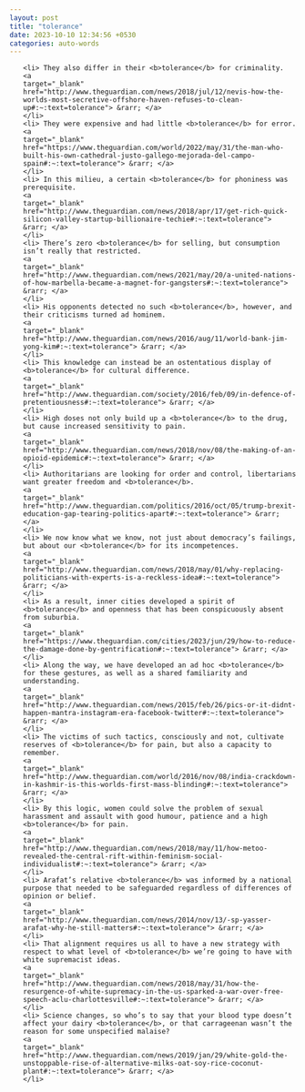 ```yaml
---
layout: post
title: "tolerance"
date: 2023-10-10 12:34:56 +0530
categories: auto-words
---
```

<ol>

    <li> They also differ in their <b>tolerance</b> for criminality.
    <a 
    target="_blank" 
    href="http://www.theguardian.com/news/2018/jul/12/nevis-how-the-worlds-most-secretive-offshore-haven-refuses-to-clean-up#:~:text=tolerance"> &rarr; </a>
    </li>
    <li> They were expensive and had little <b>tolerance</b> for error.
    <a 
    target="_blank" 
    href="https://www.theguardian.com/world/2022/may/31/the-man-who-built-his-own-cathedral-justo-gallego-mejorada-del-campo-spain#:~:text=tolerance"> &rarr; </a>
    </li>
    <li> In this milieu, a certain <b>tolerance</b> for phoniness was prerequisite.
    <a 
    target="_blank" 
    href="http://www.theguardian.com/news/2018/apr/17/get-rich-quick-silicon-valley-startup-billionaire-techie#:~:text=tolerance"> &rarr; </a>
    </li>
    <li> There’s zero <b>tolerance</b> for selling, but consumption isn’t really that restricted.
    <a 
    target="_blank" 
    href="http://www.theguardian.com/news/2021/may/20/a-united-nations-of-how-marbella-became-a-magnet-for-gangsters#:~:text=tolerance"> &rarr; </a>
    </li>
    <li> His opponents detected no such <b>tolerance</b>, however, and their criticisms turned ad hominem.
    <a 
    target="_blank" 
    href="http://www.theguardian.com/news/2016/aug/11/world-bank-jim-yong-kim#:~:text=tolerance"> &rarr; </a>
    </li>
    <li> This knowledge can instead be an ostentatious display of <b>tolerance</b> for cultural difference.
    <a 
    target="_blank" 
    href="http://www.theguardian.com/society/2016/feb/09/in-defence-of-pretentiousness#:~:text=tolerance"> &rarr; </a>
    </li>
    <li> High doses not only build up a <b>tolerance</b> to the drug, but cause increased sensitivity to pain.
    <a 
    target="_blank" 
    href="http://www.theguardian.com/news/2018/nov/08/the-making-of-an-opioid-epidemic#:~:text=tolerance"> &rarr; </a>
    </li>
    <li> Authoritarians are looking for order and control, libertarians want greater freedom and <b>tolerance</b>.
    <a 
    target="_blank" 
    href="http://www.theguardian.com/politics/2016/oct/05/trump-brexit-education-gap-tearing-politics-apart#:~:text=tolerance"> &rarr; </a>
    </li>
    <li> We now know what we know, not just about democracy’s failings, but about our <b>tolerance</b> for its incompetences.
    <a 
    target="_blank" 
    href="http://www.theguardian.com/news/2018/may/01/why-replacing-politicians-with-experts-is-a-reckless-idea#:~:text=tolerance"> &rarr; </a>
    </li>
    <li> As a result, inner cities developed a spirit of <b>tolerance</b> and openness that has been conspicuously absent from suburbia.
    <a 
    target="_blank" 
    href="https://www.theguardian.com/cities/2023/jun/29/how-to-reduce-the-damage-done-by-gentrification#:~:text=tolerance"> &rarr; </a>
    </li>
    <li> Along the way, we have developed an ad hoc <b>tolerance</b> for these gestures, as well as a shared familiarity and understanding.
    <a 
    target="_blank" 
    href="http://www.theguardian.com/news/2015/feb/26/pics-or-it-didnt-happen-mantra-instagram-era-facebook-twitter#:~:text=tolerance"> &rarr; </a>
    </li>
    <li> The victims of such tactics, consciously and not, cultivate reserves of <b>tolerance</b> for pain, but also a capacity to remember.
    <a 
    target="_blank" 
    href="http://www.theguardian.com/world/2016/nov/08/india-crackdown-in-kashmir-is-this-worlds-first-mass-blinding#:~:text=tolerance"> &rarr; </a>
    </li>
    <li> By this logic, women could solve the problem of sexual harassment and assault with good humour, patience and a high <b>tolerance</b> for pain.
    <a 
    target="_blank" 
    href="http://www.theguardian.com/news/2018/may/11/how-metoo-revealed-the-central-rift-within-feminism-social-individualist#:~:text=tolerance"> &rarr; </a>
    </li>
    <li> Arafat’s relative <b>tolerance</b> was informed by a national purpose that needed to be safeguarded regardless of differences of opinion or belief.
    <a 
    target="_blank" 
    href="http://www.theguardian.com/news/2014/nov/13/-sp-yasser-arafat-why-he-still-matters#:~:text=tolerance"> &rarr; </a>
    </li>
    <li> That alignment requires us all to have a new strategy with respect to what level of <b>tolerance</b> we’re going to have with white supremacist ideas.
    <a 
    target="_blank" 
    href="http://www.theguardian.com/news/2018/may/31/how-the-resurgence-of-white-supremacy-in-the-us-sparked-a-war-over-free-speech-aclu-charlottesville#:~:text=tolerance"> &rarr; </a>
    </li>
    <li> Science changes, so who’s to say that your blood type doesn’t affect your dairy <b>tolerance</b>, or that carrageenan wasn’t the reason for some unspecified malaise?
    <a 
    target="_blank" 
    href="http://www.theguardian.com/news/2019/jan/29/white-gold-the-unstoppable-rise-of-alternative-milks-oat-soy-rice-coconut-plant#:~:text=tolerance"> &rarr; </a>
    </li>